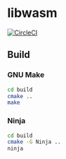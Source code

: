 # libwasm

[![CircleCI](https://circleci.com/gh/akkyie/libwasm.svg?style=svg&circle-token=6c16532051650f251e70b6e0cd931168c43a560d)](https://circleci.com/gh/akkyie/libwasm)

## Build

### GNU Make

```sh
cd build
cmake ..
make
```

### Ninja

```sh
cd build
cmake -G Ninja ..
ninja
```
